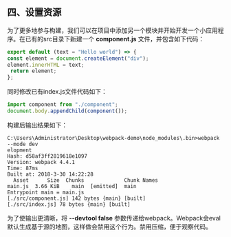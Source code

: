 四、设置资源
---
为了更多地参与构建，我们可以在项目中添加另一个模块并开始开发一个小应用程序。在已有的src目录下新建一个 **component.js** 文件，并包含如下代码：<br>
```javascript
export default (text = "Hello world") => { 
const element = document.createElement("div"); 
element.innerHTML = text;
 return element;
};
```
同时修改已有index.js文件代码如下：<br>
```javascript
import component from "./component"; 
document.body.appendChild(component());
```
构建后输出结果如下：<br>
```
C:\Users\Administrator\Desktop\webpack-demo\node_modules\.bin>webpack --mode dev
elopment
Hash: d58af3ff2819618e1097
Version: webpack 4.4.1
Time: 87ms
Built at: 2018-3-30 14:22:28
  Asset      Size  Chunks             Chunk Names
main.js  3.66 KiB    main  [emitted]  main
Entrypoint main = main.js
[./src/component.js] 142 bytes {main} [built]
[./src/index.js] 78 bytes {main} [built]
```
为了使输出更清晰，将 **--devtool false** 参数传递给webpack。Webpack会eval默认生成基于源的地图，这样做会禁用这个行为。禁用压缩，便于观察代码。
